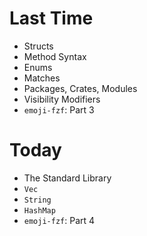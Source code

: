 # Last Time

- Structs
- Method Syntax
- Enums
- Matches
- Packages, Crates, Modules
- Visibility Modifiers
- `emoji-fzf`: Part 3

# Today

- The Standard Library
- `Vec`
- `String`
- `HashMap`
- `emoji-fzf`: Part 4
